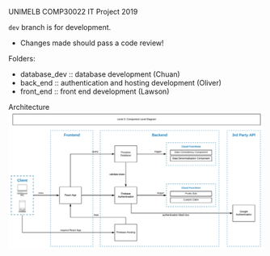 UNIMELB COMP30022 IT Project 2019

`dev` branch is for development.
- Changes made should pass a code review!

Folders:
  - database_dev :: database development (Chuan)
  - back_end :: authentication and hosting development (Oliver)
  - front_end :: front end development (Lawson)

Architecture
![](./images/architecture.svg)